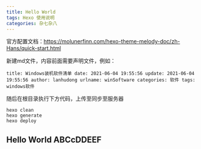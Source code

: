 ```yaml
---
title: Hello World
tags: Hexo 使用说明
categories: 杂七杂八
---
```

官方配置文档：<https://molunerfinn.com/hexo-theme-melody-doc/zh-Hans/quick-start.html>

新建md文件，内容前面需要声明文件，例如：

`title: Windows装机软件清单
date: 2021-06-04 19:55:56
update: 2021-06-04 19:55:56
author: lanhudong
urlname: winSoftware
categories: 软件
tags: windows软件`

随后在根目录执行下方代码，上传至同步至服务器

```Git
hexo clean
hexo generate
hexo deploy
```

## Hello World ABCcDDEEF